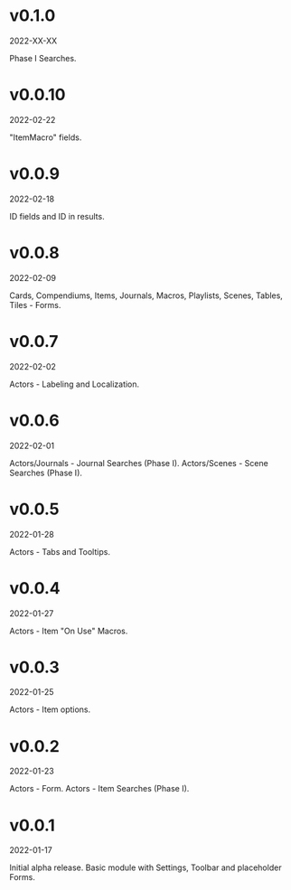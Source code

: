 # v0.1.0 
2022-XX-XX

Phase I Searches.

# v0.0.10
2022-02-22

"ItemMacro" fields.

# v0.0.9
2022-02-18

ID fields and ID in results.

# v0.0.8
2022-02-09

Cards, Compendiums, Items, Journals, Macros, Playlists, Scenes, Tables, Tiles - Forms.

# v0.0.7
2022-02-02

Actors - Labeling and Localization.

# v0.0.6
2022-02-01

Actors/Journals - Journal Searches (Phase I).
Actors/Scenes - Scene Searches (Phase I).

# v0.0.5
2022-01-28

Actors - Tabs and Tooltips.

# v0.0.4
2022-01-27

Actors - Item "On Use" Macros.

# v0.0.3
2022-01-25

Actors - Item options.

# v0.0.2
2022-01-23

Actors - Form.
Actors - Item Searches (Phase I).

# v0.0.1
2022-01-17

Initial alpha release. Basic module with Settings, Toolbar and placeholder Forms.
